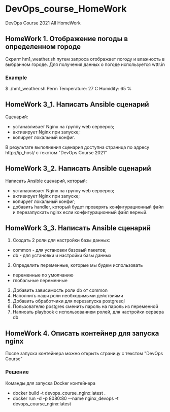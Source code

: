 # DevOps_course_HomeWork
DevOps Course 2021 All HomeWork

## HomeWork 1. Отображение погоды в определенном городе
Скрипт hm1_weather.sh путем запроса отображает погоду и влажность в выбранном городе. 
Для получения данных о погоде используется wttr.in

### Example
$ ./hm1_weather.sh Perm
Temperature: 27 C
Humidity: 65 %


## HomeWork 3_1. Написать Ansible сценарий
Сценарий:
 - устанавливает Nginx на группу web серверов;
 - активирует Nginx при запуске;
 - копирует локальный конфиг.
 
 В результате выполнения сценария доступна страница по адресу http://ip_host/
 с текстом "DevOps Course 2021"

## HomeWork 3_2. Написать Ansible сценарий
 Написать Ansible сценарий, который:
 - устанавливает Nginx на группу web серверов;
 - активирует Nginx при запуске;
 - копирует локальный конфиг;
 - добавить handler, который будет проверять конфигурационный файл и перезапускать nginx если конфигурационный файл верный.

## HomeWork 3_3. Написать Ansible сценарий
 1. Создать 2 роли для настройки базы данных:
 - common - для установки базовый пакетов;
 - db - для установки и настройки базы данных
 2. Определить переменные, которые мы будем использовать
 - переменные по умолчанию
 - глобальные переменные
 3. Добавить зависимость роли db от common
 4. Наполнить наши роли необходимыми действиями
 5. Добавить обработчики для перезапуска postgresql
 6. Пользователю postgres сменить пароль на пароль из переменной
 7. Написать playbook с использованием ролей, для настройки сервера db

## HomeWork 4. Описать контейнер для запуска nginx
 
 После запуска контейнера можно открыть страницу с текстом "DevOps Course"

### Решение
 Команды для запуска Docker контейнера
 - docker build -t devops_course_nginx:latest .
 - docker run -d -p 8080:80 --name nginx_devops -t devops_course_nginx:latest
